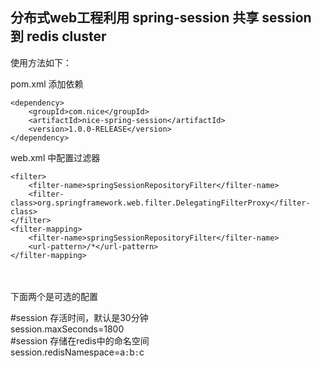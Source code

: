 
## 分布式web工程利用 spring-session 共享 session 到 redis cluster

使用方法如下：

pom.xml 添加依赖

    <dependency>
        <groupId>com.nice</groupId>
        <artifactId>nice-spring-session</artifactId>
        <version>1.0.0-RELEASE</version>
    </dependency>


web.xml 中配置过滤器

    <filter>
        <filter-name>springSessionRepositoryFilter</filter-name>
        <filter-class>org.springframework.web.filter.DelegatingFilterProxy</filter-class>
    </filter>
    <filter-mapping>
        <filter-name>springSessionRepositoryFilter</filter-name>
        <url-pattern>/*</url-pattern>
    </filter-mapping>

<br/><br/>
下面两个是可选的配置

#session 存活时间，默认是30分钟<br/>
session.maxSeconds=1800<br/>
#session 存储在redis中的命名空间<br/>
session.redisNamespace=a``:``b``:``c<br/>
